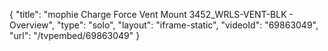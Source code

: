 {
    "title": "mophie Charge Force Vent Mount 3452_WRLS-VENT-BLK - Overview",
    "type": "solo",
    "layout": "iframe-static",
    "videoId": "69863049",
    "url": "\/tvpembed\/69863049"
}
